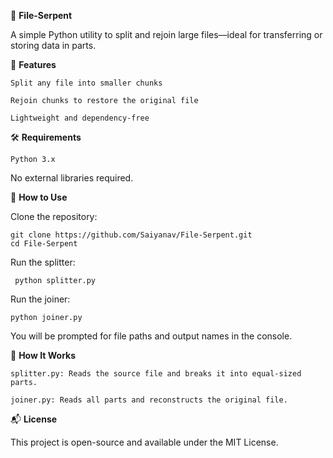 🐍 **File-Serpent**

A simple Python utility to split and rejoin large files—ideal for transferring or storing data in parts.

📌 **Features**

    Split any file into smaller chunks

    Rejoin chunks to restore the original file

    Lightweight and dependency-free

🛠️ **Requirements**

    Python 3.x

No external libraries required.

🚀 **How to Use**

Clone the repository:

    git clone https://github.com/Saiyanav/File-Serpent.git
    cd File-Serpent

Run the splitter:

     python splitter.py

Run the joiner:

    python joiner.py

You will be prompted for file paths and output names in the console.

🧠 **How It Works**

    splitter.py: Reads the source file and breaks it into equal-sized parts.

    joiner.py: Reads all parts and reconstructs the original file.

📬 **License**

This project is open-source and available under the MIT License.
